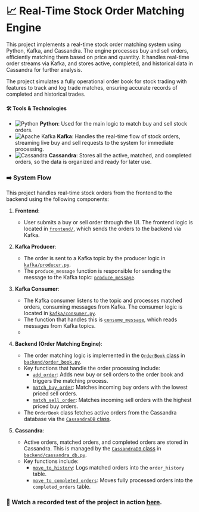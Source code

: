 # 📈 Real-Time Stock Order Matching Engine

This project implements a real-time stock order matching system using Python, Kafka, and Cassandra. The engine processes buy and sell orders, efficiently matching them based on price and quantity. It handles real-time order streams via Kafka, and stores active, completed, and historical data in Cassandra for further analysis.

The project simulates a fully operational order book for stock trading with features to track and log trade matches, ensuring accurate records of completed and historical trades.

#### 🛠️ Tools & Technologies

- ![Python](https://img.shields.io/badge/-Python-3776AB?logo=python&logoColor=white) **Python**: Used for the main logic to match buy and sell stock orders.
- ![Apache Kafka](https://img.shields.io/badge/-Kafka-231F20?logo=apachekafka&logoColor=white) **Kafka**: Handles the real-time flow of stock orders, streaming live buy and sell requests to the system for immediate processing.
- ![Cassandra](https://img.shields.io/badge/-Cassandra-1287B1?logo=apachecassandra&logoColor=white) **Cassandra**: Stores all the active, matched, and completed orders, so the data is organized and ready for later use.


### ➡️ System Flow

This project handles real-time stock orders from the frontend to the backend using the following components:

1. **Frontend**:
    - User submits a buy or sell order through the UI. The frontend logic is located in [`frontend/`](./frontend/), which sends the orders to the backend via Kafka.

2. **Kafka Producer**:
    - The order is sent to a Kafka topic by the producer logic in [`kafka/producer.py`](./kafka/producer.py).
    - The `produce_message` function is responsible for sending the message to the Kafka topic: [`produce_message`](./kafka/producer.py#L10).

3. **Kafka Consumer**:
    - The Kafka consumer listens to the topic and processes matched orders, consuming messages from Kafka. The consumer logic is located in [`kafka/consumer.py`](./kafka/consumer.py).
    - The function that handles this is [`consume_message`](./kafka/consumer.py#L12), which reads messages from Kafka topics.
    - 
4. **Backend (Order Matching Engine)**:
    - The order matching logic is implemented in the [`OrderBook` class](./backend/order_book.py#L9) in [`backend/order_book.py`](./backend/order_book.py).
    - Key functions that handle the order processing include:
        - [`add_order`](./backend/order_book.py#L21): Adds new buy or sell orders to the order book and triggers the matching process.
        - [`match_buy_order`](./backend/order_book.py#L43): Matches incoming buy orders with the lowest priced sell orders.
        - [`match_sell_order`](./backend/order_book.py#L68): Matches incoming sell orders with the highest priced buy orders.
    - The `OrderBook` class fetches active orders from the Cassandra database via the [`CassandraDB` class](./backend/cassandra_db.py#L10).

5. **Cassandra**:
    - Active orders, matched orders, and completed orders are stored in Cassandra. This is managed by the [`CassandraDB` class](./backend/cassandra_db.py#L10) in [`backend/cassandra_db.py`](./backend/cassandra_db.py).
    - Key functions include:
        - [`move_to_history`](./backend/cassandra_db.py#L98): Logs matched orders into the `order_history` table.
        - [`move_to_completed_orders`](./backend/cassandra_db.py#L115): Moves fully processed orders into the `completed_orders` table.


### 🎥 Watch a recorded test of the project in action [here](https://youtu.be/inrQesrC7e4?si=kgktBdoYRYxzMHZv).
